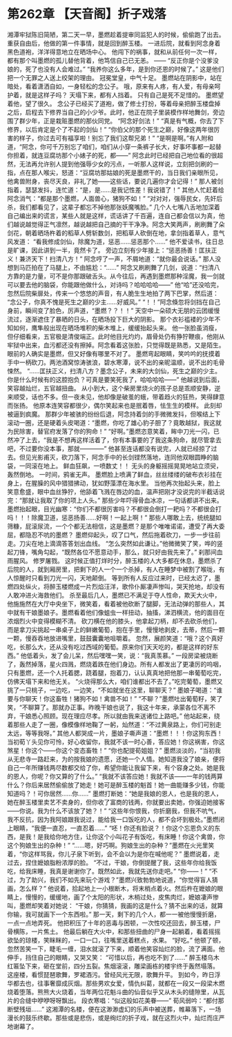 # 第262章 【天音阁】折子戏落
湘潭牢狱陈旧简陋，第二天一早，墨燃趁着提审同监犯人的时候，偷偷跑了出去。重获自由后，他做的第一件事情，就是回到醉玉楼。
一进后院，就看到阿念身着黑色道袍，洋洋得意地立在晒场中心。
他闯下的祸事，就和从前任何一次一样，都有那个叫墨燃的孤儿替他背着，他笃信自己已无恙。
——
“反正你是个没爹没娘的，死了也没有人会难过。”
“我养你这么多年，是到你还恩的时候了。”
这是他们把一个无罪之人送上绞架的理由。
冠冕堂皇，中气十足。
墨燃站在阴影中，站在暗处，看着潇洒自如，一身轻松的念公子。
哦，原来有人疼，有人爱，有母亲呵护着，就是这样子吗？
天塌下来，都有人挡着。
只有自己是死不足惜的。
墨燃望着他，望了很久。
念公子已经买了道袍，做了修士打扮，等着母亲把醉玉楼盘掉之后，启程去下修界当自己的小少爷。此时，他正在院子里装模作样地舞剑，旁边围了群少年，正是栽赃墨燃的那伙同党。
“阿念好剑法！”
“真是有气概，你去了下修界，以后肯定是个了不起的剑仙！”
“你伯父的那个死生之巅，好像这两年很厉害的样子，你过去可有福享啦！别忘了我们这帮兄弟！”
“是啊是啊。”有人附和道，“阿念，你可千万别忘了咱们，咱们从小穿一条裤子长大，好事坏事都一起替你担着，就连豆腐坊那个小婊子的死，都——”
阿念此时已经把自己地位看的很超然，无法再允许别人提到他强辱少女的污点，一听那人这样说，立刻把剑刷的一指，点在那人喉尖，怒道：“豆腐坊那姑娘的死是墨燃干的，当日我们亲眼所见，他禽兽附身，丧尽天良，非礼了她——这些话，要说几遍你才会记得！”
那人被剑指着，瑟瑟发抖，连忙道：“是，是……是我记性差！我说错了！”
其他人忙赶着给阿念消气：“都是那个墨燃，人面兽心，猪狗不如！”
“对对对，强辱民女，先奸后杀，我们都看见了，这辈子都忘不掉他那张妖魔嘴脸。”
几个人七嘴八舌地加深着自己编出来的谎言，某些人就是这样，谎话讲了千百遍，连自己都会信以为真，他们越说越觉得正气凛然，越说越把自己摘的干干净净。阿念大笑两声，刷刷舞了朵剑花，朝着晒场杵着的稻草人劈斩数剑，把稻草人砍倒在地，拿剑指着草人，意气风发道：
“看我修成剑仙，除魔为道，惩恶……惩恶那个……”
他不爱读书，往日总是旷课，因此讲到一半，竟然卡了。
旁边立刻有少年接上：“惩恶扬善！匡扶正义！兼济天下！扫清八方！”
阿念哼了一声，不屑地道：“就你最会说话。”
那人没想到马匹拍在了马腿上，不由尴尬：“……”
阿念又刷刷舞了几剑，说道：“扫清八方靠的是力量，可不是你那跟破舌头。从今往后，再遇到墨燃那种淫魔，我一剑就可以要去他的脑袋，你能跟他做什么，对诗吗？哈哈哈哈——”
他“哈”还没哈完，忽然后院柴扉处，传来一个悠悠的声音，有人脆生生地拍了两下巴掌，然后道：
“念公子，你真不愧是死生之巅的少主……好威风。”
“！！”阿念倏忽将剑挡在自己身前，瞬间变了脸色，厉声道，“墨燃？？！！”
天空中一朵硕大无朋的云团缓慢流过，逐渐遮住了暴晒的日头，在晒场投下巨大的阴影。
那个衣衫褴褛的少年不知如何，鹰隼般出现在晒场堆积的柴木堆上，缓缓抬起头来。
他一张脸虽消瘦，但仔细看来，五官极是清俊端正。此时他目光灼灼，眉骨处仍有狰狞鞭痕，他刚从牢狱中出来，血污都还没有擦掉。阿念看着这张脸，只觉得既是熟悉，又是陌生。
眼前的人确实是墨燃，但又好像有哪里不对了。
墨燃弯起眼睛，笑吟吟的抚摸着手中一柄砍刀。两池酒窝惊涛骇浪，碧水寒潭，说不出的亲昵温顺，说不出的毛骨悚然。
“……匡扶正义，扫清八方？墨念公子，未来的大剑仙，死生之巅的少主。你是什么时候有的这腔抱负？可真是要笑死我了，哈哈哈哈——”
他越说到后面，笑容越灿烂，五官越扭曲。
从小到大，这个柴房里烧火的孩子总是乖顺安静，逆来顺受，话也不多。但一夜未见，他却像是破茧的蛾，带着趋火的狂热，笑得肆意而张扬。
他原本连笑容都很少，偶尔笑起来也是抿着唇，怯生生的模样。
此刻却被逼到疯魔。
那群少年被骇的纷纷后退，阿念持着剑的手微微发抖，但喉结上下滚动一圈，还是硬着头皮喝道：“墨燃，你吃了雄心豹子胆了？竟敢越狱，我这就为民除害，替官府发落了你的狗命！”
“好啊。”墨燃恣意笑着，眸中刀光一闪，已然冲了上去，“我是不想再这样活着了，你有本事要的了我这条狗命，就尽管拿去吧，不过要你没本事，那就————”
他甚至连话都没有说完，人就已经掠了过去。但见光影甫灭，砍刀落下，阿念手中的长剑铿然落地，连同他双眼圆睁的脑袋，一同滚在地上。
鲜血狂飙，一喷数丈！！
无头的身躯摇摇晃晃地站立须臾，轰然倒地。
一时间，鸦雀无声。
墨燃脸上喷满了鲜血，丝丝缕缕的破布衣衫挂在身上，在腥臊的风中猎猎拂动，犹如野藻漂在海水里。
当他再次抬起头来，脸上笑意愈盛，眼中血丝狰狞，他舔着飞溅在唇边的血，温声把刚才没说完的半截话说完：“那就让我取了你的项上人头。”
那些少年吓得骨血冰凉，一句话都讲不出来。
墨燃抬起眼，目光幽寒：“你们不都很厉害吗？不都很会倒打一耙吗？不都很会打吗！！！除魔卫道，惩恶扬善……好啊！一起上啊！”
那些人哪敢上去，统统腿如筛糠，屁滚尿流，一个个都无法相信，这是墨燃？是那个唯唯诺诺，遭受了再大委屈，都隐忍不吭的墨燃？
墨燃仰起头，叹了口气，然后拖着砍刀，一步一步往前走。刀尖在地上滴滴答答划出血线。
“怎么突然如此谦让。”他微微笑了笑，哗的竖起刀锋，嘴角勾起，“既然各位不愿意动手，那么，就只好由我先来了。”
刹那间血雨腥风。
修罗屠戮。
这时候正值打烊时分，醉玉楼的人大多都在休息，墨燃杀了后院的人，就到厢房里，把剩下的人一个一个杀掉，有人在睡梦中被割了喉咙，有人惊醒时只看到刀光一闪，天地颠倒。
等到所有人反应过来时，已经太迟了，墨燃四处纵火，将醉玉楼燃成一片烈焰汪洋，歌伶仆厮凄声惨叫，哭天抢地，却没有人敢冲进火海救他们。
杀至最后几人，墨燃已不满足于夺人性命，欺天大火中，他施施然在大厅中央坐下，微笑着，看着被他砍断了腿脚，无法动弹的那些人，其中就有干娘墨娘子。墨燃看着他们像蛆虫一样扭动，抽搐，涕泗横流，他的面目在浓烟烈火中变得模糊不清。
砍刀横在他的膝头，他拿起刀柄，却不去砍杀他们，而是拿刀尖挑起一串桌子上的鲜嫩葡萄，抱在手里，慢慢地剥皮，去蒂，然后一颗一颗，慢吞吞地放进嘴里，鼓鼓囊囊地咀嚼着。
忽然，展颜笑道：“哦？这个真好吃，长那么大，还从没有吃过西域的葡萄。原来你们天天吃的，都是这样的好东西。”
他低着头，发了会儿呆，然后嘿嘿一笑，说：“我真羡慕。”
一段房梁被烧断了，轰然掉落，星火四溅，燃烧着跌在他们身边。所有人都发出了更凄厉的呜咽，只有墨燃，还一个人托着腮，跷着腿，抱着刀，认认真真地把他那一串葡萄吃完，仿佛天塌下来和他无关。
“火烧得那么大，咱们谁都出不去了。”吃完葡萄，墨燃又挑了一只桃子，一边吃，一边笑，“不如就坐在这里，聊聊天？”
墨娘子喝道：“谁要与你聊天！你这畜牲！猪狗不如！禽兽不如！”
“不聊？”墨燃吐出葡萄籽，笑了笑，“不聊算了。那就办正事。昨晚干娘也说了，我这十年来，承蒙各位不离不弃，干娘悉心照顾。现在理应尽孝。所以就由我来送诸位上路吧。”
他站起来，绕着那些人走了一圈，像模像样地鞠了一躬，灿然道：“不过黄泉路上，你们可别走太远，等等我呀。”
其他人都哭成一片，墨娘子嘶声道：“墨燃！！！你这狗东西！当初荀丫头见你可怜，好心收留你，我就不该一时心善，答应她！你这祸害，你这煞星！你这个——你这个变态畜牲！”
“你也配提荀姐姐？”
墨燃淡淡的，“当初我从无悲寺一路赶来，为的按我娘的遗愿，还她一个人情。她知道我没了娘亲，便将自己一年所赚钱两尽数都交给了你，希望你能让我留下来，有个容身之处。她是我的恩人，你呢？你又算的了什么。”
“我就不该答应她！我就不该——一年的钱两算什么？你后来居然偷偷放了她走！她可是醉玉楼的魁首！她一曲能赚多少钱，你能知道吗？！可你居然……你……”
墨燃打断她：“她是我娘的恩人，也是我的恩人，她在醉玉楼里卖艺不卖身的，但你收了富商的钱两，你就要出卖她，你强迫她接客——你说。我为什么不该放了她？！”
“这些年你恨我，你折磨我，但我不吭气，我不反抗，因为我阿娘跟我说过，能给我一口饭吃的人，都不会坏到极处。”墨燃闭上眼睛，“我便一直忍，一直忍着……”
“呸！你还有脸说？！你这个忘恩负义的东西，是我！是我给你地方住，让你这个小叫花子有饭吃，有床睡！你这个禽兽，你这个狗娘生出的杂种！”
“……嗯，好巧啊。狗娘生出的杂种？”墨燃在火光里笑着，“你这样骂我，你儿子泉下听到，会不会以为是你在喊他呢？”
墨燃说着，走过去，捏住嬷娘脂粉浓厚的脸。
“不过，干娘，你倒提醒了我，这些年你给我饭吃，给我床睡，我真是谢谢你了。既然如此，我就先送你走吧。”
“你——！”
“不过，为了助兴，我们不如先来玩个游戏？”墨燃兴致勃勃地说道，“你觉得盲人猜画，怎么样？”
他说着，拾起地上一小根断木，将末梢点着火。然后杵在嬷娘的眼睛上，慢慢的，缓缓地，画了个太阳的形状，木梢过处，皮焦肉烂，嬷娘凄声惨叫，墨燃却笑着对她说：
“干娘，你猜猜，我画的这是什么？猜不出来的话，就算你输，我可就画下一个东西啦。”
那一天，剩下的几个人，都一一被他慢慢折磨，一点一点地弄死。
他把积压了十年的恶毒与困顿，一次性咬还回去，醉玉楼，尸骨横陈，一片焦土。
他最后躺在大火中，和那些扭曲的尸身一起躺着，看着摇摇欲坠的琼楼，笑眯眯的，一口一口，往嘴里送着糕点，水果。
“好吃。”
他顿了顿，忽然苦笑一下，睫毛一缠，泪水就滚了下来，顺着他笑容灿烂的脸，流了满面。他伸手，挡住自己的眼睛，又哭又笑：
“可惜以后，再也吃不到了……”
醉玉楼乌木红匾坠下来，砸在堂前，四分五裂。焦烟滚滚，雕梁画栋的楼宇终于轰然塌落。
这座楼，看惯琵琶歌舞，罗裙酒污。曾经风光无限，歌舞升平。
到如今，昨日浮华都去也，往事奢靡成灰烟。那些男欢女爱，情仇纠葛，就都在一段又一段梁木燃烧着堕落。熊熊大火烧着，当年两位花魁斗曲的仙音似乎又从木头的缝隙里，从瓦片的合缝中咿咿呀呀飘出。
段衣寒唱：“似这般如花美眷——”
荀风弱吟：“都付那断壁残垣……”
这湘潭的名楼，便在这渺渺虚幻的乐声中被送葬，帷幕落下，一场漫长的鼓乐终歇。那些或是悲伤，或是绚烂的折子戏，就在这烈火中，灿烂而庄严地谢幕了。
